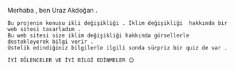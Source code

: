 Merhaba , ben Uraz Akdoğan . 


    Bu projenin konusu ikli değişikliği . İklim değişikliği  hakkında bir web sitesi tasarladım . 
    Bu web sitesi size iklim değişikliği hakkında görsellerle destekleyerek bilgi verir . 
    Üstelik edindiğiniz bilgilerle ilgili sonda sürpriz bir quiz de var . 

    İYİ EĞLENCELER VE İYİ BİLGİ EDİNMELER 😊
   
